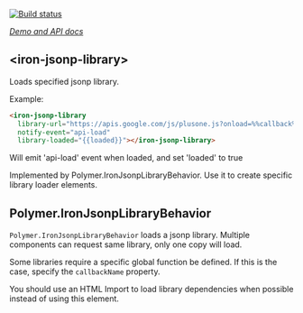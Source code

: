 
<!---

This README is automatically generated from the comments in these files:
iron-jsonp-library.html

Edit those files, and our readme bot will duplicate them over here!
Edit this file, and the bot will squash your changes :)

The bot does some handling of markdown. Please file a bug if it does the wrong
thing! https://github.com/PolymerLabs/tedium/issues

-->

[![Build status](https://travis-ci.org/PolymerElements/iron-jsonp-library.svg?branch=master)](https://travis-ci.org/PolymerElements/iron-jsonp-library)

_[Demo and API docs](https://elements.polymer-project.org/elements/iron-jsonp-library)_


## &lt;iron-jsonp-library&gt;

Loads specified jsonp library.

Example:

```html
<iron-jsonp-library
  library-url="https://apis.google.com/js/plusone.js?onload=%%callback%%"
  notify-event="api-load"
  library-loaded="{{loaded}}"></iron-jsonp-library>
```

Will emit 'api-load' event when loaded, and set 'loaded' to true

Implemented by  Polymer.IronJsonpLibraryBehavior. Use it
to create specific library loader elements.



## Polymer.IronJsonpLibraryBehavior

`Polymer.IronJsonpLibraryBehavior` loads a jsonp library.
Multiple components can request same library, only one copy will load.

Some libraries require a specific global function be defined.
If this is the case, specify the `callbackName` property.

You should use an HTML Import to load library dependencies
when possible instead of using this element.


